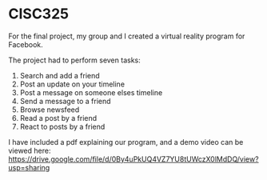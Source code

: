 # CISC325

For the final project, my group and I created a virtual reality program for Facebook.

The project had to perform seven tasks:
<ol> 
<li>Search and add a friend</li> 
<li>Post an update on your timeline</li> 
<li>Post a message on someone elses timeline</li> 
<li>Send a message to a friend</li> 
<li>Browse newsfeed</li> 
<li>Read a post by a friend</li> 
<li>React to posts by a friend</li>
</ol>

I have included a pdf explaining our program, and a demo video can be viewed here: https://drive.google.com/file/d/0By4uPkUQ4VZ7YU8tUWczX0lMdDQ/view?usp=sharing
